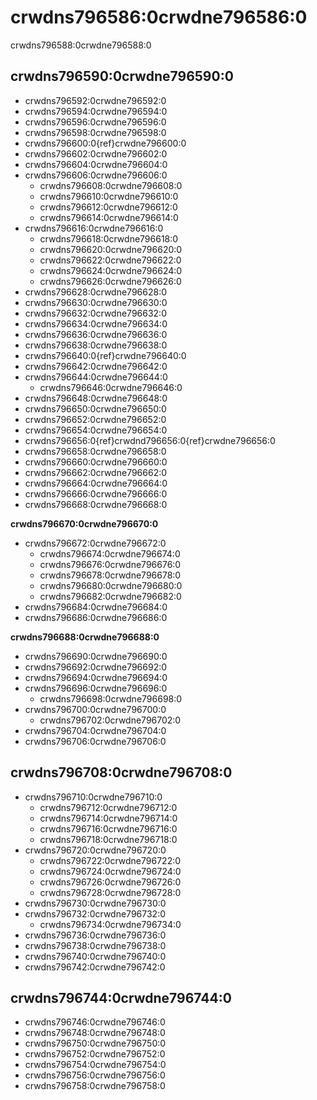 # crwdns796586:0crwdne796586:0

crwdns796588:0crwdne796588:0

## crwdns796590:0crwdne796590:0

- crwdns796592:0crwdne796592:0
- crwdns796594:0crwdne796594:0
- crwdns796596:0crwdne796596:0
- crwdns796598:0crwdne796598:0
- crwdns796600:0{ref}crwdne796600:0
- crwdns796602:0crwdne796602:0
- crwdns796604:0crwdne796604:0
- crwdns796606:0crwdne796606:0
  * crwdns796608:0crwdne796608:0
  * crwdns796610:0crwdne796610:0
  * crwdns796612:0crwdne796612:0
  * crwdns796614:0crwdne796614:0
- crwdns796616:0crwdne796616:0
  * crwdns796618:0crwdne796618:0
  * crwdns796620:0crwdne796620:0
  * crwdns796622:0crwdne796622:0
  * crwdns796624:0crwdne796624:0
  * crwdns796626:0crwdne796626:0
- crwdns796628:0crwdne796628:0
- crwdns796630:0crwdne796630:0
- crwdns796632:0crwdne796632:0
- crwdns796634:0crwdne796634:0
- crwdns796636:0crwdne796636:0
- crwdns796638:0crwdne796638:0
- crwdns796640:0{ref}crwdne796640:0
- crwdns796642:0crwdne796642:0
- crwdns796644:0crwdne796644:0
  * crwdns796646:0crwdne796646:0
- crwdns796648:0crwdne796648:0
- crwdns796650:0crwdne796650:0
- crwdns796652:0crwdne796652:0
- crwdns796654:0crwdne796654:0
- crwdns796656:0{ref}crwdnd796656:0{ref}crwdne796656:0
- crwdns796658:0crwdne796658:0
- crwdns796660:0crwdne796660:0
- crwdns796662:0crwdne796662:0
- crwdns796664:0crwdne796664:0
- crwdns796666:0crwdne796666:0
- crwdns796668:0crwdne796668:0

**crwdns796670:0crwdne796670:0**

- crwdns796672:0crwdne796672:0
  * crwdns796674:0crwdne796674:0
  * crwdns796676:0crwdne796676:0
  * crwdns796678:0crwdne796678:0
  * crwdns796680:0crwdne796680:0
  * crwdns796682:0crwdne796682:0
- crwdns796684:0crwdne796684:0
- crwdns796686:0crwdne796686:0

**crwdns796688:0crwdne796688:0**

- crwdns796690:0crwdne796690:0
- crwdns796692:0crwdne796692:0
- crwdns796694:0crwdne796694:0
- crwdns796696:0crwdne796696:0
  - crwdns796698:0crwdne796698:0
- crwdns796700:0crwdne796700:0
  - crwdns796702:0crwdne796702:0
- crwdns796704:0crwdne796704:0
- crwdns796706:0crwdne796706:0

## crwdns796708:0crwdne796708:0

- crwdns796710:0crwdne796710:0
  * crwdns796712:0crwdne796712:0
  * crwdns796714:0crwdne796714:0
  * crwdns796716:0crwdne796716:0
  * crwdns796718:0crwdne796718:0
- crwdns796720:0crwdne796720:0
  * crwdns796722:0crwdne796722:0
  * crwdns796724:0crwdne796724:0
  * crwdns796726:0crwdne796726:0
  * crwdns796728:0crwdne796728:0
- crwdns796730:0crwdne796730:0
- crwdns796732:0crwdne796732:0
  * crwdns796734:0crwdne796734:0
- crwdns796736:0crwdne796736:0
- crwdns796738:0crwdne796738:0
- crwdns796740:0crwdne796740:0
- crwdns796742:0crwdne796742:0

## crwdns796744:0crwdne796744:0

- crwdns796746:0crwdne796746:0
- crwdns796748:0crwdne796748:0
- crwdns796750:0crwdne796750:0
- crwdns796752:0crwdne796752:0
- crwdns796754:0crwdne796754:0
- crwdns796756:0crwdne796756:0
- crwdns796758:0crwdne796758:0
